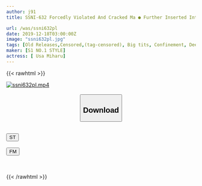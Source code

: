 ```yaml
---
author: j91
title: SSNI-632 Forcedly Violated And Cracked Ma ● Further Inserted Into The Violent Piston! Pursuit Les

url: /was/ssni632pl
date: 2019-12-18T03:00:00Z
image: "ssni632pl.jpg"
tags: [Old Releases,Censored,(tag-censored), Big tits, Confinement, Deep Throating, Facials ]
maker: [S1 NO.1 STYLE]
actress: [ Usa Miharu]
---
```



{{< rawhtml >}}

<div class="video" data-videoid="DMbwxLQXv9Ck16v">
    <a href="javascript:;">
        <img src="/was/ssni632pl/ssni632pl.jpg" width="WIDTH" height="HEIGHT" alt="ssni632pl.mp4" loading="lazy">
    </a>
</div>

<script type="text/javascript" src="https://j91.asia/asset/on-demand-st.js"></script>

<br>
  <link rel="stylesheet" href="https://j91.asia/asset/bs5.css">
  
  <center>
  <button class="btn btn-primary" type="button" data-bs-toggle="collapse" data-bs-target=".multi-collapse" aria-expanded="false" aria-controls="multiCollapseExample1 multiCollapseExample2"><h2>Download</h2></button></center>
</p>
<div class="row">
  <div class="col">
    <div class="collapse multi-collapse" id="multiCollapseExample1">
      <div class="card card-body">
	      	      <br>
<div class="buttons">  
<a href="https://streamtape.to/v/DMbwxLQXv9Ck16v" target="_blank"><button class="btn-hover color-3"><i class="fa fa-download"></i> ST</button></a></div>
    </div>
  </div>
</div>
  <div class="col">
    <div class="collapse multi-collapse" id="multiCollapseExample2">
      <div class="card card-body">
	      <br>
<div class="buttons">
    <a href="https://filemoon.sx/d/u0ejd1l3m6zn" target="_blank"><button class="btn-hover color-8"><i class="fa fa-download"></i> FM</button></a></div>
<br><br>
      </div>
    </div>
  </div>
</div>

{{< /rawhtml >}}